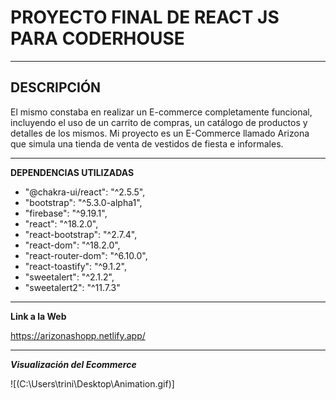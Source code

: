# PROYECTO FINAL DE REACT JS PARA CODERHOUSE
---
## DESCRIPCIÓN

El mismo constaba en realizar un E-commerce completamente funcional, incluyendo el uso de un carrito de compras, un catálogo de productos y detalles de los mismos. Mi proyecto es un E-Commerce llamado Arizona que simula una tienda de venta de vestidos de fiesta e informales.

---
**DEPENDENCIAS UTILIZADAS**

* "@chakra-ui/react": "^2.5.5",
* "bootstrap": "^5.3.0-alpha1",
* "firebase": "^9.19.1",
* "react": "^18.2.0",
* "react-bootstrap": "^2.7.4",
* "react-dom": "^18.2.0",
* "react-router-dom": "^6.10.0",
* "react-toastify": "^9.1.2",
* "sweetalert": "^2.1.2",
* "sweetalert2": "^11.7.3"

---
**Link a la Web**

https://arizonashopp.netlify.app/

---
***Visualización del Ecommerce***

![(C:\Users\trini\Desktop\Animation.gif)]